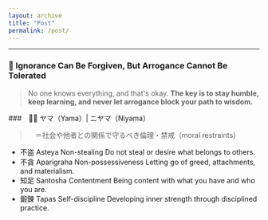 ```yaml
---
layout: archive
title: "Post"
permalink: /post/
---
```




---
### 📝 Ignorance Can Be Forgiven, But Arrogance Cannot Be Tolerated
> No one knows everything, and that's okay.
**The key is to stay humble, keep learning, and never let arrogance block your path to wisdom.**  


###　🧘‍♂️ ヤマ（Yama）| ニヤマ（Niyama）
>　＝社会や他者との関係で守るべき倫理・禁戒（moral restraints）
- 不盗	Asteya	Non-stealing	Do not steal or desire what belongs to others.
- 不貪	Aparigraha	Non-possessiveness	Letting go of greed, attachments, and materialism.
- 知足	Santosha	Contentment	Being content with what you have and who you are.
- 鍛錬	Tapas	Self-discipline	Developing inner strength through disciplined practice.
